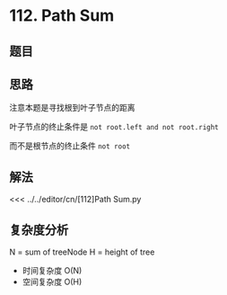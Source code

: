 # 112. Path Sum

## 题目

<!--@include: ../../editor/cn/doc/content/[112]Path Sum.md-->

## 思路
注意本题是寻找根到叶子节点的距离

叶子节点的终止条件是
`not root.left and not root.right`

而不是根节点的终止条件
`not root`



## 解法

<<< ../../editor/cn/[112]Path Sum.py


## 复杂度分析
N = sum of treeNode   H = height of tree
- 时间复杂度 O(N)
- 空间复杂度 O(H)

